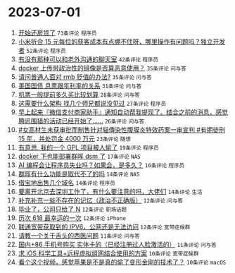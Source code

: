 # 2023-07-01

1. [开始还房贷了](https://www.v2ex.com/t/953219) `73条评论` `程序员`
1. [小米折合 15 元每位的获客成本有点绷不住呀，哪里操作有问题吗？独立开发者](https://www.v2ex.com/t/953182) `52条评论` `程序员`
1. [有没有那种可以和老外沟通的聊天室](https://www.v2ex.com/t/953208) `42条评论` `程序员`
1. [docker 上传带政治性的镜像是否算恶意使用？](https://www.v2ex.com/t/953284) `35条评论` `问与答`
1. [请问普通人面对 rmb 贬值的办法?](https://www.v2ex.com/t/953320) `35条评论` `问与答`
1. [美国国债 息票跟年利率的关系](https://www.v2ex.com/t/953233) `31条评论` `问与答`
1. [机票一般提前多久买比较划算](https://www.v2ex.com/t/953196) `28条评论` `问与答`
1. [这需要什么架构 找几个师兄都说没见过](https://www.v2ex.com/t/953239) `27条评论` `程序员`
1. [早上起来『微信支付商家助手』通知自动帮我提现了。结合之前的消息，感觉腾讯围猎的活动已经开始了……](https://www.v2ex.com/t/953190) `26条评论` `问与答`
1. [#女高材生未获审批而制售针对貓傳染性腹膜炎特效药案一审宣判 #有期徒刑 15 年，并处罚金 4000 万元](https://www.v2ex.com/t/953333) `23条评论` `随想`
1. [有意思, 我的一个 GPL 项目被人偷了](https://www.v2ex.com/t/953237) `19条评论` `程序员`
1. [docker 下也能部署群晖 dsm 了](https://www.v2ex.com/t/953215) `17条评论` `NAS`
1. [AI 编程会让程序员失业吗？如果会，是多久？](https://www.v2ex.com/t/953306) `16条评论` `程序员`
1. [群晖有什么功能是取代不了的吗](https://www.v2ex.com/t/953277) `14条评论` `NAS`
1. [借宝地出售几个域名](https://www.v2ex.com/t/953268) `14条评论` `程序员`
1. [要离开北京去深圳工作了，有什么要注意的吗，大佬们](https://www.v2ex.com/t/953258) `14条评论` `生活`
1. [补充补充一些不存在的记忆（政治不正确版）](https://www.v2ex.com/t/953346) `12条评论` `问与答`
1. [毕业了，公司只给了 N](https://www.v2ex.com/t/953225) `12条评论` `职场话题`
1. [历次 618 最幸运的一次](https://www.v2ex.com/t/953197) `12条评论` `iPhone`
1. [联通宽带获取到的 IPV6，公网还是无法访问](https://www.v2ex.com/t/953183) `12条评论` `宽带症候群`
1. [请教一个关于舌头的西医问题](https://www.v2ex.com/t/953339) `11条评论` `问与答`
1. [国内+86 手机号购买 实体卡的（已经注册过人脸激活的）](https://www.v2ex.com/t/953330) `11条评论` `问与答`
1. [求 iOS 科学工具+远程虚拟组网结合使用的方案](https://www.v2ex.com/t/953298) `10条评论` `宽带症候群`
1. [看个这个视频，感觉苹果是不是真的偷了变形金刚的技术了？](https://www.v2ex.com/t/953297) `10条评论` `macOS`
